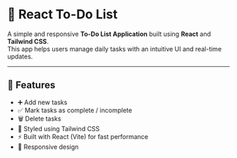 # 📝 React To-Do List

A simple and responsive **To-Do List Application** built using **React** and **Tailwind CSS**.  
This app helps users manage daily tasks with an intuitive UI and real-time updates.

---

## 🚀 Features
- ➕ Add new tasks
- ✅ Mark tasks as complete / incomplete
- 🗑️ Delete tasks
- 🎨 Styled using Tailwind CSS
- ⚡ Built with React (Vite) for fast performance
- 📱 Responsive design
